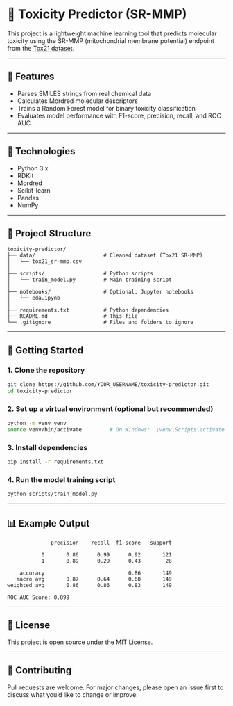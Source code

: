 # 🧪 Toxicity Predictor (SR-MMP)

This project is a lightweight machine learning tool that predicts molecular toxicity using the SR-MMP (mitochondrial membrane potential) endpoint from the [Tox21 dataset](https://tripod.nih.gov/tox21/).

---

## 🚀 Features

- Parses SMILES strings from real chemical data
- Calculates Mordred molecular descriptors
- Trains a Random Forest model for binary toxicity classification
- Evaluates model performance with F1-score, precision, recall, and ROC AUC

---

## 🧠 Technologies

- Python 3.x
- RDKit
- Mordred
- Scikit-learn
- Pandas
- NumPy

---

## 📂 Project Structure

```
toxicity-predictor/
├── data/                      # Cleaned dataset (Tox21 SR-MMP)
│   └── tox21_sr-mmp.csv
│
├── scripts/                   # Python scripts
│   └── train_model.py         # Main training script
│
├── notebooks/                 # Optional: Jupyter notebooks
│   └── eda.ipynb
│
├── requirements.txt           # Python dependencies
├── README.md                  # This file
└── .gitignore                 # Files and folders to ignore
```

---

## 🏁 Getting Started

### 1. Clone the repository
```bash
git clone https://github.com/YOUR_USERNAME/toxicity-predictor.git
cd toxicity-predictor
```

### 2. Set up a virtual environment (optional but recommended)
```bash
python -m venv venv
source venv/bin/activate         # On Windows: .\venv\Scripts\activate
```

### 3. Install dependencies
```bash
pip install -r requirements.txt
```

### 4. Run the model training script
```bash
python scripts/train_model.py
```

---

## 📊 Example Output

```
              precision    recall  f1-score   support

           0       0.86      0.99      0.92       121
           1       0.89      0.29      0.43        28

    accuracy                           0.86       149
   macro avg       0.87      0.64      0.68       149
weighted avg       0.86      0.86      0.83       149

ROC AUC Score: 0.899
```

---

## 📜 License

This project is open source under the MIT License.

---

## 🤝 Contributing

Pull requests are welcome. For major changes, please open an issue first to discuss what you’d like to change or improve.
